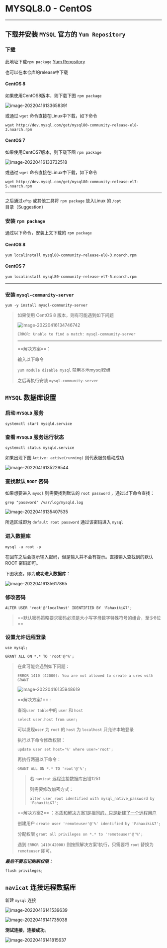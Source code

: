 # MYSQL8.0 - CentOS

------

## 下载并安装 `MYSQL` 官方的 `Yum Repository` 

### 下载

此地址下载`rpm package` [Yum Repository](https://dev.mysql.com/downloads/repo/yum/)

也可以在本仓库的release中下载

#### CentOS 8

如果使用CentOS8版本，则下载下图 `rpm package`

![image-20220416133658391](Mysql.assets/image-20220416133658391.png)

或通过 `wget` 命令直接在Linux中下载，如下命令

`wget http://dev.mysql.com/get/mysql80-community-release-el8-3.noarch.rpm` 

#### CentOS 7

如果使用CentOS7版本，则下载下图 `rpm package`

![image-20220416133732518](Mysql.assets/image-20220416133732518.png)

或通过 `wget` 命令直接在Linux中下载，如下命令

`wget http://dev.mysql.com/get/mysql80-community-release-el7-5.noarch.rpm` 

------

之后通过`xftp` 或其他工具将 `rpm package` 放入Linux 的 `/opt` 目录（Suggestion）

### 安装 `rpm package`

通过以下命令，安装上文下载的 `rpm package` 

#### CentOS 8

`yum localinstall mysql80-community-release-el8-3.noarch.rpm ` 

#### CentOS 7

`yum localinstall mysql80-community-release-el7-5.noarch.rpm ` 

------

### 安装 `mysql-community-server` 

`yum -y install mysql-community-server` 

>   如果使用 CentOS 8 版本，则有可能遇到如下问题
>
>   ![image-20220416134746742](Mysql.assets/image-20220416134746742.png)
>
>   `ERROR: Unable to find a match: mysql-community-server` 
>
>   ------
>
>   ==解决方案==：
>
>   输入以下命令
>
>   `yum module disable mysql` 禁用本地mysql模组
>
>   之后再执行安装 `mysql-community-server` 

## `MYSQL` 数据库设置

### 启动 `MYSQLD` 服务

`systemctl start mysqld.service` 

### 查看 `MYSQLD` 服务运行状态

`systemctl status mysqld.service` 

如果出现下图 `Active: active(running)` 则代表服务启动成功

![image-20220416135229544](Mysql.assets/image-20220416135229544.png)

### 查找默认 `ROOT` 密码

如果想要进入 `mysql` 则需要找到默认的 `root password` ，通过以下命令查找：

`grep "password" /var/log/mysqld.log`

![image-20220416135407535](Mysql.assets/image-20220416135407535.png)

所选区域即为 `default root password` 通过该密码进入 `mysql` 

### 进入数据库

`mysql -u root -p` 

在回车之后会提示输入密码，但是输入并不会有提示。直接输入查找到的默认 ROOT 密码即可。

下图状态，即为**成功进入数据库**：

![image-20220416135617865](Mysql.assets/image-20220416135617865.png)

### 修改密码

`ALTER USER 'root'@'localhost' IDENTIFIED BY 'Fahaxiki&7';` 

>   ==默认密码策略要求密码必须是大小写字母数字特殊符号的组合，至少8位== 

### 设置允许远程登录

`use mysql;`

`GRANT ALL ON *.* TO 'root'@'%';` 

>   在此可能会遇到如下问题：
>
>   `ERROR 1410 (42000): You are not allowed to create a ures with GRANT`
>
>   ![image-20220416135948619](Mysql.assets/image-20220416135948619.png)
>
>   ==解决方案1== :
>
>   查询`user table`中的 `user` 和 `host` 
>
>   `select user,host from user;`
>
>   可以发现`user`  为 `root` 的 `host` 为 `localhost` 只允许本地登录
>
>   执行以下命令修改权限：
>
>   `update user set host='%' where user='root';` 
>
>   再执行两遍以下命令：
>
>   `GRANT ALL ON *.* TO 'root'@'%';` 
>
>   >   若 `navicat` 远程连接数据库出错1251
>   >
>   >   则需要修改加密方式：
>   >
>   >   `alter user root identified with mysql_native_password by 'Fahaxiki&7';`
>
>   ==解决方案2== ：<u>本质和解决方案1是相同的，只是新建了一个远程用户</u> 
>
>   创建用户 `create user 'remoteuser'@'%' identified by 'Fahaxiki&7';` 
>
>   分配权限 `grant all privileges on *.* to 'remoteuser'@'%';` 
>
>   遇到 `ERROR 1410(42000)` 则按照解决方案1执行，只需要将 `root` 替换为 `remoteuser` 即可。

***最后不要忘记刷新权限：***

`flush privileges;` 

## `navicat` 连接远程数据库

新建 `mysql` 连接

![image-20220416141539639](Mysql.assets/image-20220416141539639.png)

![image-20220416141735038](Mysql.assets/image-20220416141735038.png)

**测试连接**，**连接成功**。

![image-20220416141815637](Mysql.assets/image-20220416141815637.png)

